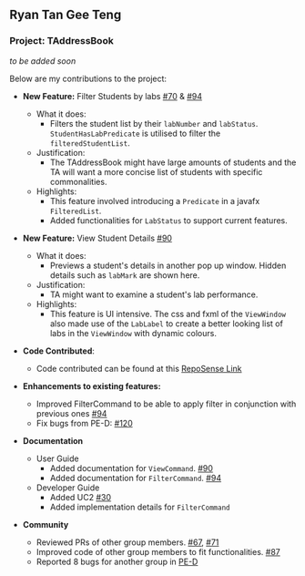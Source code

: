 ## Ryan Tan Gee Teng

### Project: TAddressBook
_to be added soon_

Below are my contributions to the project:

- **New Feature:** Filter Students by labs [#70](https://github.com/AY2122S2-CS2103-F10-1/tp/pull/70) & [#94](https://github.com/AY2122S2-CS2103-F10-1/tp/pull/94)
    - What it does:
      - Filters the student list by their `labNumber` and `labStatus`. `StudentHasLabPredicate` is utilised to filter 
        the `filteredStudentList`.
    - Justification:
      - The TAddressBook might have large amounts of students and the TA will want a more concise list of students
        with specific commonalities.
    - Highlights:
      - This feature involved introducing a `Predicate` in a javafx `FilteredList`.
      - Added functionalities for `LabStatus` to support current features.

- **New Feature:** View Student Details [#90](https://github.com/AY2122S2-CS2103-F10-1/tp/pull/90)
  - What it does:
    - Previews a student's details in another pop up window. Hidden details such as `labMark` are shown here. 
  - Justification:
    - TA might want to examine a student's lab performance.
  - Highlights:
    - This feature is UI intensive. The css and fxml of the `ViewWindow` also made use of the `LabLabel` to create a 
      better looking list of labs in the `ViewWindow` with dynamic colours.

- **Code Contributed**:
  - Code contributed can be found at this [RepoSense Link](https://nus-cs2103-ay2122s2.github.io/tp-dashboard/?search=geetengtan&sort=groupTitle&sortWithin=title&timeframe=commit&mergegroup=&groupSelect=groupByRepos&breakdown=true&checkedFileTypes=docs~functional-code~test-code~other&since=2022-02-18)

- **Enhancements to existing features:**
  - Improved FilterCommand to be able to apply filter in conjunction with previous ones [#94](https://github.com/AY2122S2-CS2103-F10-1/tp/pull/94)
  - Fix bugs from PE-D: [#120](https://github.com/AY2122S2-CS2103-F10-1/tp/pull/120)

- **Documentation**
  - User Guide
    - Added documentation for `ViewCommand`. [#90](https://github.com/AY2122S2-CS2103-F10-1/tp/pull/90)
    - Added documentation for `FilterCommand`. [#94](https://github.com/AY2122S2-CS2103-F10-1/tp/pull/94)
  - Developer Guide
    - Added UC2 [#30](https://github.com/AY2122S2-CS2103-F10-1/tp/pull/30)
    - Added implementation details for `FilterCommand`

- **Community**
  - Reviewed PRs of other group members. [#67](https://github.com/AY2122S2-CS2103-F10-1/tp/pull/67), [#71](https://github.com/AY2122S2-CS2103-F10-1/tp/pull/71) 
  - Improved code of other group members to fit functionalities. [#87](https://github.com/AY2122S2-CS2103-F10-1/tp/pull/87)
  - Reported 8 bugs for another group in [PE-D](https://github.com/geetengtan/ped/issues)